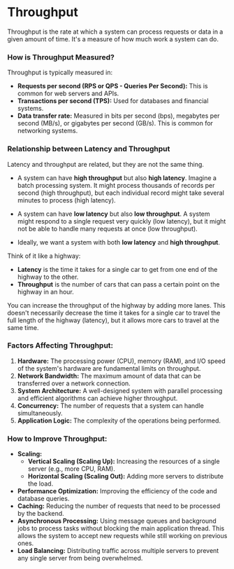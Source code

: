 # Throughput

Throughput is the rate at which a system can process requests or data in a given amount of time. It's a measure of how much work a system can do.

### How is Throughput Measured?

Throughput is typically measured in:

*   **Requests per second (RPS or QPS - Queries Per Second):** This is common for web servers and APIs.
*   **Transactions per second (TPS):** Used for databases and financial systems.
*   **Data transfer rate:** Measured in bits per second (bps), megabytes per second (MB/s), or gigabytes per second (GB/s). This is common for networking systems.

### Relationship between Latency and Throughput

Latency and throughput are related, but they are not the same thing.

*   A system can have **high throughput** but also **high latency**. Imagine a batch processing system. It might process thousands of records per second (high throughput), but each individual record might take several minutes to process (high latency).

*   A system can have **low latency** but also **low throughput**. A system might respond to a single request very quickly (low latency), but it might not be able to handle many requests at once (low throughput).

*   Ideally, we want a system with both **low latency** and **high throughput**.

Think of it like a highway:

*   **Latency** is the time it takes for a single car to get from one end of the highway to the other.
*   **Throughput** is the number of cars that can pass a certain point on the highway in an hour.

You can increase the throughput of the highway by adding more lanes. This doesn't necessarily decrease the time it takes for a single car to travel the full length of the highway (latency), but it allows more cars to travel at the same time.

### Factors Affecting Throughput:

1.  **Hardware:** The processing power (CPU), memory (RAM), and I/O speed of the system's hardware are fundamental limits on throughput.
2.  **Network Bandwidth:** The maximum amount of data that can be transferred over a network connection.
3.  **System Architecture:** A well-designed system with parallel processing and efficient algorithms can achieve higher throughput.
4.  **Concurrency:** The number of requests that a system can handle simultaneously.
5.  **Application Logic:** The complexity of the operations being performed.

### How to Improve Throughput:

*   **Scaling:**
    *   **Vertical Scaling (Scaling Up):** Increasing the resources of a single server (e.g., more CPU, RAM).
    *   **Horizontal Scaling (Scaling Out):** Adding more servers to distribute the load.
*   **Performance Optimization:** Improving the efficiency of the code and database queries.
*   **Caching:** Reducing the number of requests that need to be processed by the backend.
*   **Asynchronous Processing:** Using message queues and background jobs to process tasks without blocking the main application thread. This allows the system to accept new requests while still working on previous ones.
*   **Load Balancing:** Distributing traffic across multiple servers to prevent any single server from being overwhelmed.
